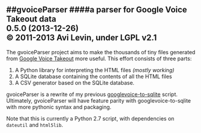 ##gvoiceParser
####a parser for Google Voice Takeout data<br>0.5.0 (2013-12-26)<br>&copy; 2011-2013 Avi Levin, under LGPL v2.1
----

The gvoiceParser project aims to make the thousands of tiny files generated from [Google Voice Takeout][1] more useful. This effort consists of three parts:

 1. A Python library for interpreting the HTML files *(mostly working)*
 2. A SQLite database containing the contents of all the HTML files
 3. A CSV generator based on the SQLite database.

gvoiceParser is a rewrite of my previous [googlevoice-to-sqlite][2] script. Ultimately, gvoiceParser will have feature parity with googlevoice-to-sqlite with more pythonic syntax and packaging.

Note that this is currently a Python 2.7 script, with dependencies on `dateutil` and `html5lib`.
 


  [1]: https://www.google.com/settings/takeout
  [2]: https://code.google.com/p/googlevoice-to-sqlite/